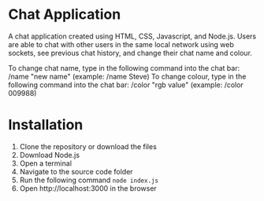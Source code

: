 # Chat Application
A chat application created using HTML, CSS, Javascript, and Node.js. Users are able to chat with other users in the same local network using web sockets, see previous chat history, and change their chat name and colour.

To change chat name, type in the following command into the chat bar: /name "new name" (example: /name Steve)
To change colour, type in the following command into the chat bar: /color "rgb value" (example: /color 009988)

# Installation
1. Clone the repository or download the files
2. Download Node.js
3. Open a terminal
4. Navigate to the source code folder
5. Run the following command 
`node index.js`
6. Open http://localhost:3000 in the browser

